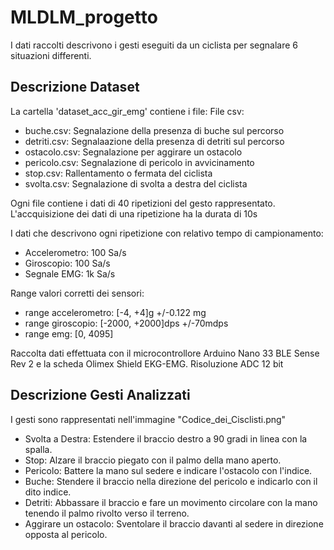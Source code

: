 # MLDLM_progetto

I dati raccolti descrivono i gesti eseguiti da un ciclista per segnalare 6 situazioni differenti.

## Descrizione Dataset
La cartella 'dataset_acc_gir_emg' contiene i file:
File csv:
- buche.csv: Segnalazione della presenza di buche sul percorso
- detriti.csv: Segnalaazione della presenza di detriti sul percorso
- ostacolo.csv: Segnalazione per aggirare un ostacolo
- pericolo.csv: Segnalazione di pericolo in avvicinamento
- stop.csv: Rallentamento o fermata del ciclista
- svolta.csv: Segnalazione di svolta a destra del ciclista

Ogni file contiene i dati di 40 ripetizioni del gesto rappresentato. 
L'accquisizione dei dati di una ripetizione ha la durata di 10s

I dati che descrivono ogni ripetizione con relativo tempo di campionamento:
- Accelerometro: 100 Sa/s
- Giroscopio: 100 Sa/s
- Segnale EMG: 1k Sa/s

Range valori corretti dei sensori:
- range accelerometro: [-4, +4]g +/-0.122 mg
- range giroscopio: [-2000, +2000]dps +/-70mdps
- range emg: [0, 4095]

Raccolta dati effettuata con il microcontrollore Arduino Nano 33 BLE Sense Rev 2 e la scheda Olimex Shield EKG-EMG.
Risoluzione ADC 12 bit

## Descrizione Gesti Analizzati
I gesti sono rappresentati nell'immagine "Codice_dei_Cisclisti.png"

- Svolta a Destra: Estendere il braccio destro a 90 gradi in linea con la spalla.
- Stop: Alzare il braccio piegato con il palmo della mano aperto.
- Pericolo: Battere la mano sul sedere e indicare l'ostacolo con l'indice.
- Buche: Stendere il braccio nella direzione del pericolo e indicarlo con il dito indice.
- Detriti: Abbassare il braccio e fare un movimento circolare con la mano tenendo il palmo rivolto verso il terreno.
- Aggirare un ostacolo: Sventolare il braccio davanti al sedere in direzione opposta al pericolo.

